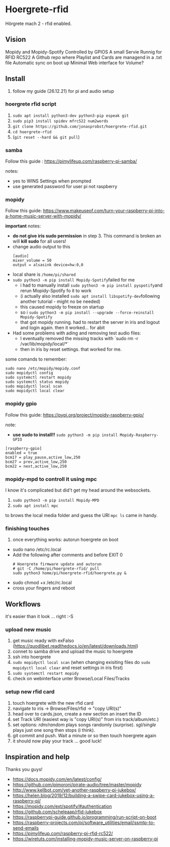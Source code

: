 # Hoergrete-rfid

Hörgrete mach 2 - rfid enabled.

## Vision

Mopidy and Mopidy-Spotify
Controlled by GPIOS
A small Servie Runnig for RFID RC522
A Github repo where Playlist and Cards are managend in a .txt file
Automatic sync on boot up
Minimal Web interface for Volume?

## Install

1. follow my guide (26.12.21) for pi and audio setup

### hoergrete rfid script

1. `sudo apt install python3-dev python3-pip espeak git`
1. `sudo pip3 install spidev mfrc522 num2words`
1. `git clone https://github.com/jonasprobst/hoergrete-rfid.git`
1. `cd hoergrete-rfid`
1. (`git reset --hard && git pull`)

### samba

Follow this guide : https://pimylifeup.com/raspberry-pi-samba/

notes:
* yes to WINS Settings when prompted
* use generated password for user pi not raspberry

### mopidy

Follow this guide: https://www.makeuseof.com/turn-your-raspberry-pi-into-a-home-music-server-with-mopidy/ 

**important** notes:
* **do not give iris sudo permission** in step 3. This command is broken an will **kill sudo** for all users!
* change audio output to this
  ```
  [audio]
  mixer_volume = 50
  output = alsasink device=hw:0,0
  ```
* local share is `/home/pi/shared`
* `sudo python3 -m pip install Mopidy-Spotify`failed for me
  * i had to manually install `sudo python3 -m pip install pyspotify`and rerun Mopidy-Spotify fo it to work
  * (i actually also installed `sudo apt install libspotify-dev`following another tutorial - might no be needed)
  * this caused mopidy to freeze on startup 
  * so i `sudo python3 -m pip install --upgrade --force-reinstall Mopidy-Spotify`
  * that got mopidy running. had to restart the server in iris and logout and login again. then it worked... for abit
* Had some problems with ading and removing test audio files:
  * I eventually removed the missing tracks with `sudo rm -r /var/lib/mopidy/local/*´
  * then in iris by reset settings. that worked for me.

some comands to remember:
```
sudo nano /etc/mopidy/mopidy.conf
sudo mopidyctl config
sudo systemctl restart mopidy
sudo systemctl status mopidy
sudo mopidyctl local scan
sudo mopidyctl local clear
```

### mopidy gpio

Follow this guide: https://pypi.org/project/mopidy-raspberry-gpio/

note:
* **use sudo to install!!** `sudo python3 -m pip install Mopidy-Raspberry-GPIO`

```
[raspberry-gpio]
enabled = true
bcm17 = play_pause,active_low,250
bcm27 = prev,active_low,250
bcm22 = next,active_low,250
```

### mopidy-mpd to controll it using mpc

I know it's complicated but did't get my head around the websockets. 

1. `sudo python3 -m pip install Mopidy-MPD`
1. `sudo apt install mpc`

to brows the local media folder and guess the URI `mpc ls` came in handy.

### finishing touches

1. once everything works: autorun hoergrete on boot
  * sudo nano /etc/rc.local 
  * Add the following after comments and before EXIT 0
    ```
    # Hoergrete firmware update and autorun
    # git -C /home/pi/hoergrete-rfid/ pull
    sudo python3 home/pi/hoergrete-rfid/hoergrete.py &
    ```
  * sudo chmod +x /etc/rc.local
  * cross your fingers and reboot

## Workflows

it's easier than it look ... right :-S

### upload new music

1. get music ready with exFalso (https://quodlibet.readthedocs.io/en/latest/downloads.html)
1. connet to samba drive and upload the music to hoergrete
1. ssh into hoergrete
1. `sudo mopidyctl local scan` (when changing exisiting files do `sudo mopidyctl local clear` and reset settings in iris first)
1. `sudo systemctl restart mopidy`
1. check on webinterface unter Browse/Local Files/Tracks

### setup new rfid card

1. touch hoergrete with the new rfid card
1. navigate to iris -> Browse/Files/rfid -> "copy URI(s)"
1. head over to cards.json, create a new section an insert the ID
1. set Track URI (easiest way is "copy URI(s)" from iris track/album/etc.)
1. set options: *rdm/random* plays songs randomly (surprise). *sgl/single* plays just one song then stops (i think). 
1. git commit and push. Wait a minute or so then touch hoergrete again
1. it should now play your track ... good luck!

## Inspiration and help

Thanks you guys!

* https://docs.mopidy.com/en/latest/config/
* https://github.com/pimoroni/pirate-audio/tree/master/mopidy
* http://www.kellbot.com/yet-another-raspberry-pi-jukebox/
* https://helen.blog/2019/12/building-a-swipe-card-jukebox-using-a-raspberry-pi/
* https://mopidy.com/ext/spotify/#authentication
* https://github.com/scheleaap/rfid-jukebox
* https://raspberrypi-guide.github.io/programming/run-script-on-boot
* https://raspberry-projects.com/pi/software_utilities/email/ssmtp-to-send-emails 
* https://pimylifeup.com/raspberry-pi-rfid-rc522/
* https://wiretuts.com/installing-mopidy-music-server-on-raspberry-pi

